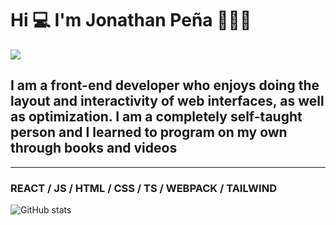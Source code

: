 # Hi 💻 I'm Jonathan Peña 👨🏽‍💻
![](banner.jpeg)

## I am a front-end developer who enjoys doing the layout and interactivity of web interfaces, as well as optimization. I am a completely self-taught person and I learned to program on my own through books and videos
<hr>

### **REACT / JS / HTML / CSS / TS / WEBPACK / TAILWIND**

![GitHub stats](https://github-readme-stats.vercel.app/api?username=jonpena&show_icons=true)  

